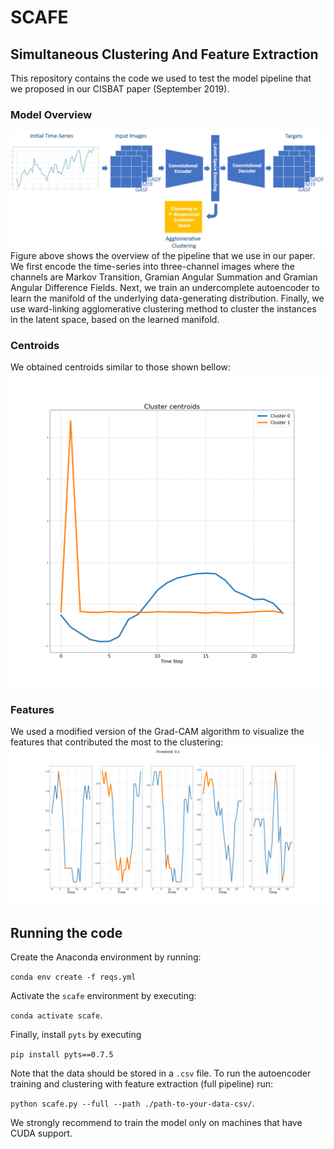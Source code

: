 # SCAFE
## Simultaneous Clustering And Feature Extraction
This repository contains the code we used to test the model pipeline that we proposed in our CISBAT paper (September 2019).

### Model Overview
![Model Overview](./img/model_overview.JPG)
Figure above shows the overview of the pipeline that we use in our paper. We first encode the
time-series into three-channel images where the channels are Markov Transition, Gramian 
Angular Summation and Gramian Angular Difference Fields. Next, we train an undercomplete
autoencoder to learn the manifold of the underlying data-generating distribution. Finally,
we use ward-linking agglomerative clustering method to cluster the instances in the
latent space, based on the learned manifold.

### Centroids
We obtained centroids similar to those shown bellow:
![Centroids](./plots/centroids.png)

### Features
We used a modified version of the Grad-CAM algorithm to visualize the 
features that contributed the most to the clustering:
![Heatmaps](./plots/projected_features_threshold_0.1.png)

## Running the code
Create the Anaconda environment by running:

`conda env create -f reqs.yml`

Activate the `scafe` environment by executing:
 
`conda activate scafe`.
 
Finally, install `pyts` by executing

`pip install pyts==0.7.5`

Note that the data should be stored in a `.csv` file. To run the autoencoder
training and clustering with feature extraction (full pipeline) run:

`python scafe.py --full --path ./path-to-your-data-csv/`.

We strongly recommend to train the model only on machines that have CUDA 
support.
